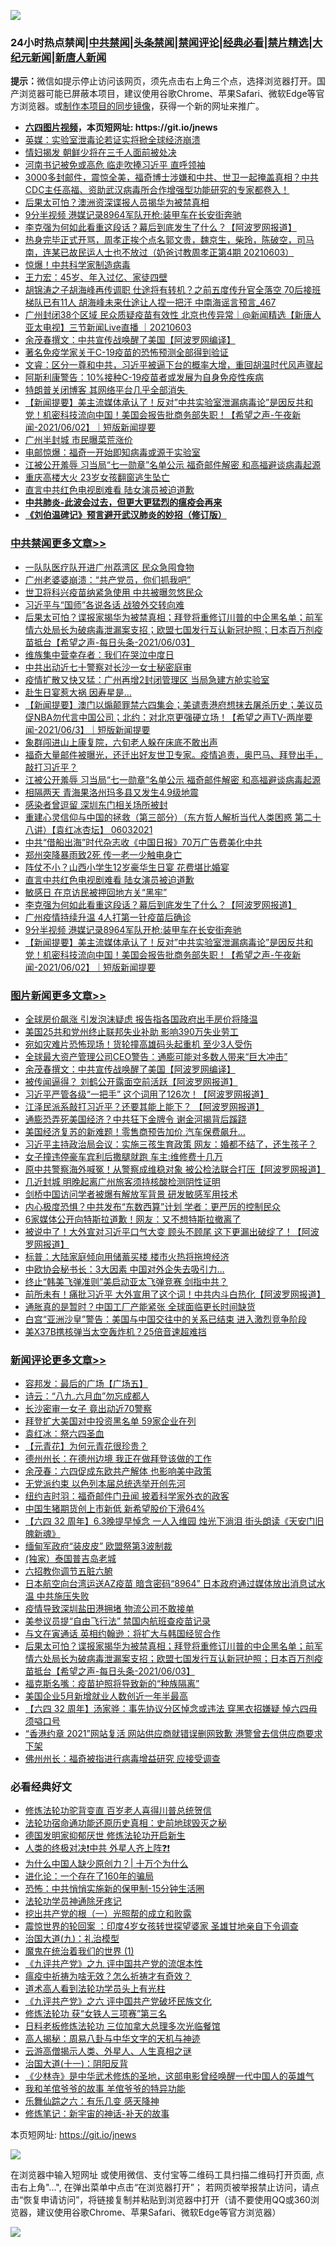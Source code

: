 ![](https://raw.githubusercontent.com/fqnews/bnews/master/64photo/fqnews-qr.jpg)

<div id="tt">
<h3>24小时热点禁闻|<a href="#%E4%B8%AD%E5%85%B1%E7%A6%81%E9%97%BB%E6%9B%B4%E5%A4%9A%E6%96%87%E7%AB%A0">中共禁闻</a>|<a href="#%E5%9B%BE%E7%89%87%E6%96%B0%E9%97%BB%E6%9B%B4%E5%A4%9A%E6%96%87%E7%AB%A0">头条禁闻</a>|<a href="#%E6%96%B0%E9%97%BB%E8%AF%84%E8%AE%BA%E6%9B%B4%E5%A4%9A%E6%96%87%E7%AB%A0">禁闻评论|<a href="#%E5%BF%85%E7%9C%8B%E7%BB%8F%E5%85%B8%E5%A5%BD%E6%96%87">经典必看|<a href="/video.md#%E7%A6%81%E7%89%87%E7%B2%BE%E9%80%89">禁片精选</a>|<a href="https://github.com/fqnews/djy/blob/master/gb/nf1351518.md#1">大纪元新闻</a>|<a href="https://github.com/fqnews/ntdtv/blob/master/gb/prog204.md#1">新唐人新闻</a></h3>
<div><b>提示：</b>微信如提示停止访问该网页，须先点击右上角三个点，选择浏览器打开。国产浏览器可能已屏蔽本项目，建议使用谷歌Chrome、苹果Safari、微软Edge等官方浏览器。或<a href="https://github.com/fqnews/bnews/blob/master/%E5%88%B6%E4%BD%9Cgit%E7%A6%81%E9%97%BB%E9%95%9C%E5%83%8F.md">制作本项目的同步镜像</a>，获得一个新的网址来推广。</div>
<ul>
<li><b><a href="http://d1.bdrive.tk/64.mp4" target="_blank">六四图片视频</a>，本页短网址: https://git.io/jnews</b></li>
<li><a href="/cnnews/20210603/1559175.md">英媒：实验室泄毒论若证实将掀全球经济崩溃</a></li>
<li><a href="/cnnews/20210603/1559140.md">情妇揭发 朝鲜少将在三千人面前被处决</a></li>
<li><a href="/cnnews/20210603/1559176.md">河南书记被免或高危 临走吹捧习近平 直呼领袖</a></li>
<li><a href="/bannedvideo/20210603/1559091.md">3000多封邮件，震惊全美，福奇博士涉嫌和中共、世卫一起掩盖真相？中共CDC主任高福、资助武汉病毒所合作增强型功能研究的专家都卷入！</a></li>
<li><a href="/cbnews/20210603/1559262.md">后果太可怕？澳洲资深谍报人员揭华为被禁真相</a></li>
<li><a href="/cbnews/20210603/1559296.md">9分半视频 港媒记录8964军队开枪:装甲车在长安街奔驰</a></li>
<li><a href="/cbnews/20210603/1559342.md">李克强为何如此看重这段话？幕后到底发生了什么？【阿波罗网报道】</a></li>
<li><a href="/bannedvideo/20210603/1559416.md">热身完毕正式开骂，周孝正挨个点名郭文贵，魏京生，柴玲，陈破空，司马南，连某已故民运人士也不放过（奶爸讨教周孝正第4期 20210603）</a></li>
<li><a href="/bannedvideo/20210603/1559484.md">惊爆！中共科学家制造病毒</a></li>
<li><a href="/yule/20210603/1559126.md">王力宏：45岁、年入过亿、家徒四壁</a></li>
<li><a href="/comments/20210603/1559253.md">胡锦涛之子胡海峰再传调职 仕途将有转机？之前五度传升官全落空 70后接班梯队已有11人 胡海峰未来仕途让人捏一把汗 中南海谣言预言_467</a></li>
<li><a href="/bannedvideo/20210603/1559408.md">广州封闭38个区域 民众质疑疫苗有效性 北京也传异常｜@新闻精选【新唐人亚太电视】三节新闻Live直播 ｜20210603</a></li>
<li><a href="/topimagenews/20210603/1559198.md">余茂春撰文：中共宣传战唤醒了美国【阿波罗网编译】</a></li>
<li><a href="/headline/20210603/1559263.md">著名免疫学家关于C-19疫苗的恐怖预测全部得到验证</a></li>
<li><a href="/bannedvideo/20210603/1559325.md">文睿：区分一尊和中共，习近平被逼下台的概率大增，重回胡温时代风声骤起</a></li>
<li><a href="/headline/20210603/1559256.md">阿斯利康警告：10%接种C-19疫苗者或发展为自身免疫性疾病</a></li>
<li><a href="/worldnews/usa/20210603/1559187.md">特朗普关闭博客 其网络平台几乎全部消失 </a></li>
<li><a href="/comments/20210603/1559276.md">【新闻提要】美主流媒体承认了！反对”中共实验室泄漏病毒论”是因反共和党！机密科技流向中国！美国会报告批商务部失职！【希望之声-午夜新闻-2021/06/02】｜短版新闻提要</a></li>
<li><a href="/cbnews/20210603/1559097.md">广州半封城 市民曝菜荒涨价</a></li>
<li><a href="/cnnews/20210603/1559498.md">电邮惊爆：福奇一开始即知病毒或源于实验室</a></li>
<li><a href="/cbnews/20210603/1559472.md">江被公开羞辱 习当局“七一勋章”名单公示 福奇邮件解密 和高福避谈病毒起源</a></li>
<li><a href="/cbnews/20210603/1559219.md">重庆高楼大火 23岁女孩翻窗逃生坠亡</a></li>
<li><a href="/cbnews/20210603/1559396.md">直言中共红色电视剧难看 陆女演员被迫道歉</a></li>
<li><b><a href="/comments/20200211/1275071.md" target="_blank">中共肺炎-此波会过去，但更大更猛烈的瘟疫会再来</a></b></li>
<li><b><a href="/comments/20200207/1272816.md" target="_blank">《刘伯温碑记》预言避开武汉肺炎的妙招（修订版）</a></b></li>
</ul>
</div>

<div class="catlist">
<h3><a href="/cbnews/" target="_blank">中共禁闻</a><span><a href="/cbnews/" target="_blank" rel="nofollow">更多文章>></a></span></h3>
<ul>
<li><a href="/cbnews/20210604/1559696.md" target="_blank">一队队医疗队开进广州荔湾区 民众急囤食物</a></li>
<li><a href="/cbnews/20210604/1559695.md" target="_blank">广州老婆婆崩溃：“共产党员，你们抓我吧”</a></li>
<li><a href="/cbnews/20210604/1559694.md" target="_blank">世卫将科兴疫苗纳紧急使用 中共被曝忽悠民众</a></li>
<li><a href="/cbnews/20210604/1559671.md" target="_blank">习近平与“国师”各说各话 战狼外交转向难</a></li>
<li><a href="/comments/20210604/1559651.md" target="_blank">后果太可怕？谍报家揭华为被禁真相；拜登将重修订川普的中企黑名单；前军情六处局长为破病毒泄漏案支招；欧盟七国发行互认新冠护照；日本百万剂疫苗抵台【希望之声-每日头条-2021/06/03】</a></li>
<li><a href="/cbnews/20210603/1559581.md" target="_blank">维族集中营幸存者：我们在哭泣中度日</a></li>
<li><a href="/cbnews/20210603/1559580.md" target="_blank">中共出动近七十警察对长沙一女士秘密庭审</a></li>
<li><a href="/cbnews/20210603/1559555.md" target="_blank">疫情扩散又快又猛：广州再增2封闭管理区 当局急建方舱实验室</a></li>
<li><a href="/cbnews/20210603/1559554.md" target="_blank">赴生日宴惹大祸 因寿星是…</a></li>
<li><a href="/comments/20210603/1559513.md" target="_blank">【新闻提要】澳门以煽颠罪禁六四集会；美谴责港府想抹去屠杀历史；美议员促NBA勿代言中国公司；北约：对北京更强硬立场！【希望之声TV-两岸要闻-2021/06/3】｜短版新闻提要</a></li>
<li><a href="/cbnews/20210603/1559507.md" target="_blank">象群闯进山上康复院，六旬老人躲在床底不敢出声</a></li>
<li><a href="/comments/20210603/1559489.md" target="_blank">福奇大量邮件被曝光，还迁出好友世卫专家。疫情追责，奥巴马、拜登出手，敲打习近平？</a></li>
<li><a href="/cbnews/20210603/1559472.md" target="_blank">江被公开羞辱 习当局“七一勋章”名单公示 福奇邮件解密 和高福避谈病毒起源</a></li>
<li><a href="/cbnews/20210603/1559471.md" target="_blank">相隔两天 青海果洛州玛多县又发生4.9级地震</a></li>
<li><a href="/cbnews/20210603/1559434.md" target="_blank">感染者曾逗留 深圳东门相关场所被封</a></li>
<li><a href="/comments/20210603/1559428.md" target="_blank">重建心灵信仰与中国的拯救（第三部分）（东方哲人解析当代人类困惑  第二十八讲）【袁红冰杏坛】 06032021</a></li>
<li><a href="/cbnews/20210603/1559411.md" target="_blank">中共“借船出海”时代杂志收《中国日报》70万广告费美化中共</a></li>
<li><a href="/cbnews/20210603/1559410.md" target="_blank">郑州突降暴雨致2死 传一老一少触电身亡</a></li>
<li><a href="/cbnews/20210603/1559397.md" target="_blank">阵仗不小？山西小学生12岁豪华生日宴 花费堪比婚宴</a></li>
<li><a href="/cbnews/20210603/1559396.md" target="_blank">直言中共红色电视剧难看 陆女演员被迫道歉</a></li>
<li><a href="/cbnews/20210603/1559360.md" target="_blank">敏感日 在京访民被押回地方关“黑牢”</a></li>
<li><a href="/cbnews/20210603/1559342.md" target="_blank">李克强为何如此看重这段话？幕后到底发生了什么？【阿波罗网报道】</a></li>
<li><a href="/cbnews/20210603/1559341.md" target="_blank">广州疫情持续升温 4人打第一针疫苗后确诊</a></li>
<li><a href="/cbnews/20210603/1559296.md" target="_blank">9分半视频 港媒记录8964军队开枪:装甲车在长安街奔驰</a></li>
<li><a href="/comments/20210603/1559276.md" target="_blank">【新闻提要】美主流媒体承认了！反对”中共实验室泄漏病毒论”是因反共和党！机密科技流向中国！美国会报告批商务部失职！【希望之声-午夜新闻-2021/06/02】｜短版新闻提要</a></li>

</ul>
</div>
<div class="catlist">
<h3><a href="/topimagenews/" target="_blank">图片新闻</a><span><a href="/topimagenews/" target="_blank" rel="nofollow">更多文章>></a></span></h3>
<ul>
<li><a href="/topimagenews/20210604/1559716.md" target="_blank">全球房价飙涨 引发泡沫疑虑 报告指各国政府出手房价将降温</a></li>
<li><a href="/topimagenews/20210604/1559658.md" target="_blank">美国25共和党州终止联邦失业补助 影响390万失业劳工</a></li>
<li><a href="/topimagenews/20210604/1559625.md" target="_blank">宛如灾难片恐怖现场！货轮撞高雄码头起重机 至少3人受伤</a></li>
<li><a href="/topimagenews/20210604/1559624.md" target="_blank">全球最大资产管理公司CEO警告：通膨可能对多数人带来“巨大冲击”</a></li>
<li><a href="/topimagenews/20210603/1559198.md" target="_blank">余茂春撰文：中共宣传战唤醒了美国【阿波罗网编译】</a></li>
<li><a href="/topimagenews/20210602/1558626.md" target="_blank">被传闻逼得？ 刘鹤公开露面空前活跃【阿波罗网报道】</a></li>
<li><a href="/topimagenews/20210602/1558579.md" target="_blank">习近平严管各级“一把手” 这个词用了126次！【阿波罗网报道】</a></li>
<li><a href="/topimagenews/20210601/1557942.md" target="_blank">江泽民派系敲打习近平？还要其能上能下？ 【阿波罗网报道】</a></li>
<li><a href="/topimagenews/20210601/1557763.md" target="_blank">通膨恐弄死美国经济？中共狂下金牌令 谢金河揭背后蹊跷</a></li>
<li><a href="/topimagenews/20210601/1557490.md" target="_blank">美国经济复苏的新难题！零售商预告加价 汽车保费飙升…</a></li>
<li><a href="/topimagenews/20210531/1557253.md" target="_blank">习近平主持政治局会议：实施三孩生育政策 网友：婚都不结了，还生孩子？</a></li>
<li><a href="/topimagenews/20210531/1557216.md" target="_blank">女子撞违停豪车宾利后撒腿就跑 车主:维修费十几万</a></li>
<li><a href="/topimagenews/20210531/1557014.md" target="_blank">原中共警察海外喊冤！从警察成维稳对象 被公检法联合打压【阿波罗网报道】</a></li>
<li><a href="/topimagenews/20210531/1556882.md" target="_blank">几近封城 明晚起离广州旅客须持核酸检测阴性证明</a></li>
<li><a href="/topimagenews/20210531/1556881.md" target="_blank">剑桥中国访问学者被爆有解放军背景 研发敏感军用技术</a></li>
<li><a href="/topimagenews/20210530/1556364.md" target="_blank">内心极度恐惧？中共发布“东数西算”计划 学者：更严厉的控制民众</a></li>
<li><a href="/topimagenews/20210529/1556157.md" target="_blank">6家媒体公开向特斯拉道歉！网友：又不想特斯拉撤离了</a></li>
<li><a href="/topimagenews/20210529/1556099.md" target="_blank">被说中了！大外宣对习近平口气大变 顾头不顾尾 这下更漏出破绽了！【阿波罗网报道】</a></li>
<li><a href="/topimagenews/20210529/1555930.md" target="_blank">标普：大陆家庭倾向用储蓄买楼 楼市火热将拖垮经济</a></li>
<li><a href="/topimagenews/20210529/1555876.md" target="_blank">中欧协会秘书长：3大因素 中国对外企失去吸引力…</a></li>
<li><a href="/topimagenews/20210529/1555852.md" target="_blank">终止“韩美飞弹准则”美启动亚太飞弹竞赛 剑指中共？</a></li>
<li><a href="/topimagenews/20210528/1555477.md" target="_blank">前所未有！痛批习近平 大外宣用了这个词！中共内斗白热化【阿波罗网报道】</a></li>
<li><a href="/topimagenews/20210528/1555148.md" target="_blank">通胀真的是暂时？中国工厂产能紧张 全球面临更长时间缺货</a></li>
<li><a href="/topimagenews/20210527/1554774.md" target="_blank">白宫“亚洲沙皇”警告：美国与中国交往中的关系已结束 进入激烈竞争阶段</a></li>
<li><a href="/topimagenews/20210527/1554539.md" target="_blank">美X37B携核弹当太空轰炸机？25倍音速超难挡</a></li>

</ul>
</div>
<div class="catlist">
<h3><a href="/comments/" target="_blank">新闻评论</a><span><a href="/comments/" target="_blank" rel="nofollow">更多文章>></a></span></h3>
<ul>
<li><a href="/comments/20210604/1559746.md" target="_blank">容邦发：最后的广场【广场五】</a></li>
<li><a href="/comments/20210604/1559745.md" target="_blank">诗云：“八九.六月血”勿忘成都人</a></li>
<li><a href="/comments/20210604/1559726.md" target="_blank">长沙密审一女子 竟出动近70警察</a></li>
<li><a href="/comments/20210604/1559725.md" target="_blank">拜登扩大美国对中投资黑名单 59家企业在列</a></li>
<li><a href="/comments/20210604/1559724.md" target="_blank">袁红冰：祭六四圣血</a></li>
<li><a href="/comments/20210604/1559714.md" target="_blank">【元青花】为何元青花很珍贵？</a></li>
<li><a href="/comments/20210604/1559707.md" target="_blank">德州州长：在德州边境 我正在做拜登该做的工作</a></li>
<li><a href="/comments/20210604/1559706.md" target="_blank">余茂春：六四促成东欧共产解体 也影响美中政策</a></li>
<li><a href="/comments/20210604/1559705.md" target="_blank">无党派约束 以色列本届总统选举开创先河</a></li>
<li><a href="/comments/20210604/1559697.md" target="_blank">纽约吉时羽：福奇邮件门丑闻 披着科学家外衣的政客</a></li>
<li><a href="/comments/20210604/1559689.md" target="_blank">中国生猪期货创上市新低 新希望股价下滑64%</a></li>
<li><a href="/comments/20210604/1559673.md" target="_blank">【六四 32 周年】6.3晚提早悼念 一人入维园 烛光下淌泪 街头朗读《天安门旧魄新魂》</a></li>
<li><a href="/comments/20210604/1559672.md" target="_blank">缅甸军政府“装皮皮” 欧盟祭第3波制裁</a></li>
<li><a href="/comments/20210604/1559670.md" target="_blank">(独家）泰国普吉岛老城</a></li>
<li><a href="/comments/20210604/1559669.md" target="_blank">六招教你调节五脏六腑</a></li>
<li><a href="/comments/20210604/1559665.md" target="_blank">日本航空向台湾运送AZ疫苗 暗含密码“8964” 日本政府通过媒体放出消息试水温 中共施压失败</a></li>
<li><a href="/comments/20210604/1559663.md" target="_blank">疫情导致深圳盐田港拥堵 物流公司不敢接单</a></li>
<li><a href="/comments/20210604/1559660.md" target="_blank">美参议员提“自由飞行法” 禁国内航班查疫苗记录</a></li>
<li><a href="/comments/20210604/1559657.md" target="_blank">与文在寅通话 英相约翰逊：将扩大与韩国经贸合作</a></li>
<li><a href="/comments/20210604/1559651.md" target="_blank">后果太可怕？谍报家揭华为被禁真相；拜登将重修订川普的中企黑名单；前军情六处局长为破病毒泄漏案支招；欧盟七国发行互认新冠护照；日本百万剂疫苗抵台【希望之声-每日头条-2021/06/03】</a></li>
<li><a href="/comments/20210604/1559646.md" target="_blank">福克斯名嘴：疫苗护照将导致新的“种族隔离”</a></li>
<li><a href="/comments/20210604/1559645.md" target="_blank">美国企业5月新增就业人数创近一年半最高</a></li>
<li><a href="/comments/20210604/1559637.md" target="_blank">【六四 32 周年】汤家骅：事先协议分区悼念或违法 穿黑衣招嫌疑 悼六四毋须嗌口号</a></li>
<li><a href="/comments/20210604/1559636.md" target="_blank">“香港约章 2021”网站复活 网站供应商就错误删网致歉 港警曾去信供应商要求下架</a></li>
<li><a href="/comments/20210604/1559630.md" target="_blank">佛州州长：福奇被指进行病毒增益研究 应接受调查</a></li>

</ul>
</div>

<div class="catlist">
<h3>必看经典好文</h3>
<ul>
<li><a href="/comments/20210312/1502969.md" target="_blank">修炼法轮功驼背变直 百岁老人喜得川普总统贺信</a></li>
<li><a href="/tculture/20121025/73069.md" target="_blank">法轮功宿命通功能还原历史真相：史前地球毁灭之秘</a></li>
<li><a href="/comments/20200722/1364497.md" target="_blank">德国发明家抑郁厌世 修炼法轮功开启新生</a></li>
<li><a href="/cbnews/20210119/1470579.md" target="_blank">人类的终极对决❗中共 外星人齐上阵❓❗</a></li>
<li><a href="/ssgc/20200715/1360940.md" target="_blank">为什么中国人缺少原创力？| 十万个为什么</a></li>
<li><a href="/comments/20200907/1392278.md" target="_blank">进化论：一个存在了160年的骗局</a></li>
<li><a href="/baitai/20200711/1359005.md" target="_blank">恐怖：中共悄悄实施新的保甲制-15分钟生活圈</a></li>
<li><a href="/health/20170626/780263.md" target="_blank">法轮功学员神通除牙疼记</a></li>
<li><a href="/comments/20200629/1352460.md" target="_blank">挖出共产党的根（一）光照帮的成立和败露</a></li>
<li><a href="/comments/20210307/1499941.md" target="_blank">震惊世界的轮回案 ：印度4岁女孩转世探望婆家 圣雄甘地亲自下令调查</a></li>
<li><a href="/cbnews/20180315/914943.md" target="_blank">治国大道(九)：礼治模型</a></li>
<li><a href="/topimagenews/20180519/944624.md" target="_blank">魔鬼在统治着我们的世界 (1)</a></li>
<li><a href="/bookonline/20131116/201045.md" target="_blank">《九评共产党》之九 评中国共产党的流氓本性</a></li>
<li><a href="/comments/20200502/1322275.md" target="_blank">瘟疫中祈祷为啥无效？怎么祈祷才有奇效？</a></li>
<li><a href="/comments/20200227/1284657.md" target="_blank">道术高人看到法轮功学员头上有光柱</a></li>
<li><a href="/bookonline/20131116/201050.md" target="_blank">《九评共产党》之六 评中国共产党破坏民族文化</a></li>
<li><a href="/comments/20210328/1514058.md" target="_blank">修炼法轮功 获“女铁人三项赛”第三名</a></li>
<li><a href="/comments/20200531/1337359.md" target="_blank">日料老板修炼法轮功 三位加拿大总理多次光临餐馆</a></li>
<li><a href="/aomi/history/20170924/831575.md" target="_blank">高人揭秘：周易八卦与中华文字的天机与神迹</a></li>
<li><a href="/comments/20200919/82684.md" target="_blank">云游高僧揭示人类、外星人、人生真相之谜</a></li>
<li><a href="/cbnews/20180317/915893.md" target="_blank">治国大道(十一)：阴阳反背</a></li>
<li><a href="/comments/20201013/1412612.md" target="_blank">《少林寺》是中华武术修炼的圣地，这部电影曾经唤醒一代中国人的英雄气</a></li>
<li><a href="/tculture/20200917/1398046.md" target="_blank">我和羊倌爷爷的故事 羊倌爷爷的特异功能</a></li>
<li><a href="/tculture/20190101/792146.md" target="_blank">乐舞仙踪之六：有乐几变 感天降神</a></li>
<li><a href="/comments/20190418/1115565.md" target="_blank">修炼笔记：新宇宙的神话-补天的故事</a></li>

</ul>
</div>

本页短网址: https://git.io/jnews

![](https://raw.githubusercontent.com/fqnews/bnews/master/64photo/fqnews-qr.jpg)

在浏览器中输入短网址 或使用微信、支付宝等二维码工具扫描二维码打开页面, 点击右上角"...", 在弹出菜单中点击“在浏览器打开”； 若网页被举报禁止访问，请点击“恢复申请访问”，将链接复制并粘贴到浏览器中打开（请不要使用QQ或360浏览器，建议使用谷歌Chrome、苹果Safari、微软Edge等官方浏览器）

![](https://raw.githubusercontent.com/fqnews/bnews/master/64photo/wx.jpg)